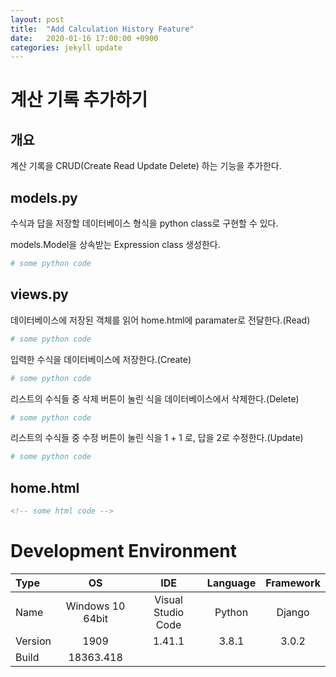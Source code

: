 ```yaml
---
layout: post
title:  "Add Calculation History Feature"
date:   2020-01-16 17:00:00 +0900
categories: jekyll update
---
```

# 계산 기록 추가하기
## 개요
계산 기록을 CRUD(Create Read Update Delete) 하는 기능을 추가한다.


## models.py
수식과 답을 저장할 데이터베이스 형식을 python class로 구현할 수 있다.

models.Model을 상속받는 Expression class 생성한다.

```python
# some python code
```


## views.py
데이터베이스에 저장된 객체를 읽어 home.html에 paramater로 전달한다.(Read)

```python
# some python code
```

입력한 수식을 데이터베이스에 저장한다.(Create)

```python
# some python code
```

리스트의 수식들 중 삭제 버튼이 눌린 식을 데이터베이스에서 삭제한다.(Delete)

```python
# some python code
```

리스트의 수식들 중 수정 버튼이 눌린 식을 1 + 1 로, 답을 2로 수정한다.(Update)

```python
# some python code
```


## home.html
```html
<!-- some html code -->
```


# Development Environment

| Type | OS | IDE | Language | Framework |
|:--|:--:|:--:|:--:|:--:|
| Name | Windows 10 64bit | Visual Studio Code | Python | Django |
| Version | 1909 | 1.41.1 | 3.8.1 | 3.0.2 |
| Build | 18363.418 |

